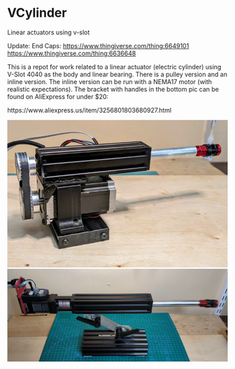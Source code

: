 # VCylinder
Linear actuators using v-slot 

Update: 
End Caps: 
https://www.thingiverse.com/thing:6649101
https://www.thingiverse.com/thing:6636648

This is a repot for work related to a linear actuator (electric cylinder) using V-Slot 4040 as the body and linear bearing. There is a pulley version and an inline version. The inline version can be run with a NEMA17 motor (with realistic expectations).  The bracket with handles in the bottom pic can be found on AliExpress for under $20: 
<p>https://www.aliexpress.us/item/3256801803680927.html


![Nema23 with Belt](assets/4040Vslot_linearActuatorMed.jpg)
![Nema17 Inline](assets/4040InlineStand.png)

